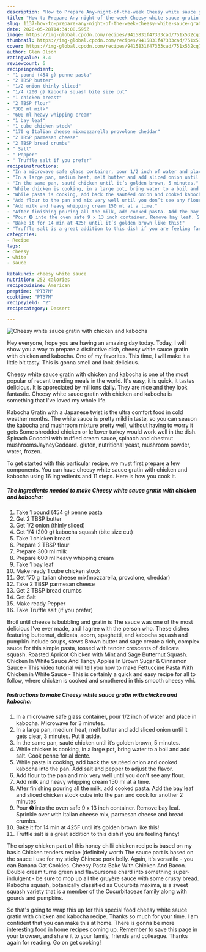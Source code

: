 ```yaml
---
description: "How to Prepare Any-night-of-the-week Cheesy white sauce gratin with chicken and kabocha"
title: "How to Prepare Any-night-of-the-week Cheesy white sauce gratin with chicken and kabocha"
slug: 1137-how-to-prepare-any-night-of-the-week-cheesy-white-sauce-gratin-with-chicken-and-kabocha
date: 2020-05-28T14:34:08.595Z
image: https://img-global.cpcdn.com/recipes/9415831f47333cad/751x532cq70/cheesy-white-sauce-gratin-with-chicken-and-kabocha-recipe-main-photo.jpg
thumbnail: https://img-global.cpcdn.com/recipes/9415831f47333cad/751x532cq70/cheesy-white-sauce-gratin-with-chicken-and-kabocha-recipe-main-photo.jpg
cover: https://img-global.cpcdn.com/recipes/9415831f47333cad/751x532cq70/cheesy-white-sauce-gratin-with-chicken-and-kabocha-recipe-main-photo.jpg
author: Glen Olson
ratingvalue: 3.4
reviewcount: 6
recipeingredient:
- "1 pound (454 g) penne pasta"
- "2 TBSP butter"
- "1/2 onion thinly sliced"
- "1/4 (200 g) kabocha squash bite size cut"
- "1 chicken breast"
- "2 TBSP flour"
- "300 ml milk"
- "600 ml heavy whipping cream"
- "1 bay leaf"
- "1 cube chicken stock"
- "170 g Italian cheese mixmozzarella provolone cheddar"
- "2 TBSP parmesan cheese"
- "2 TBSP bread crumbs"
- " Salt"
- " Pepper"
- " Truffle salt if you prefer"
recipeinstructions:
- "In a microwave safe glass container, pour 1/2 inch of water and place in kabocha. Microwave for 3 minutes."
- "In a large pan, medium heat, melt butter and add sliced onion until it gets clear, 3 minutes. Put it aside."
- "In the same pan, sauté chicken until it’s golden brown, 5 minutes."
- "While chicken is cooking, in a large pot, bring water to a boil and add salt. Cook penne for al dente."
- "While pasta is cooking, add back the sautéed onion and cooked kabocha into the pan. Add salt and pepper to adjust the flavor."
- "Add flour to the pan and mix very well until you don’t see any flour."
- "Add milk and heavy whipping cream 150 ml at a time."
- "After finishing pouring all the milk, add cooked pasta. Add the bay leaf and sliced chicken stock cube into the pan and cook for another 2 minutes"
- "Pour ➑ into the oven safe 9 x 13 inch container. Remove bay leaf. Sprinkle over with Italian cheese mix, parmesan cheese and bread crumbs."
- "Bake it for 14 min at 425F until it’s golden brown like this!"
- "Truffle salt is a great addition to this dish if you are feeling fancy!"
categories:
- Recipe
tags:
- cheesy
- white
- sauce

katakunci: cheesy white sauce 
nutrition: 252 calories
recipecuisine: American
preptime: "PT37M"
cooktime: "PT37M"
recipeyield: "2"
recipecategory: Dessert

---
```



![Cheesy white sauce gratin with chicken and kabocha](https://img-global.cpcdn.com/recipes/9415831f47333cad/751x532cq70/cheesy-white-sauce-gratin-with-chicken-and-kabocha-recipe-main-photo.jpg)

Hey everyone, hope you are having an amazing day today. Today, I will show you a way to prepare a distinctive dish, cheesy white sauce gratin with chicken and kabocha. One of my favorites. This time, I will make it a little bit tasty. This is gonna smell and look delicious.

Cheesy white sauce gratin with chicken and kabocha is one of the most popular of recent trending meals in the world. It's easy, it is quick, it tastes delicious. It is appreciated by millions daily. They are nice and they look fantastic. Cheesy white sauce gratin with chicken and kabocha is something that I've loved my whole life.

Kabocha Gratin with a Japanese twist is the ultra comfort food in cold weather months. The white sauce is pretty mild in taste, so you can season the kabocha and mushroom mixture pretty well, without having to worry it gets Some shredded chicken or leftover turkey would work well in the dish. Spinach Gnocchi with truffled cream sauce, spinach and chestnut mushroomsJayneyGoddard. gluten, nutritional yeast, mushroom powder, water, frozen.


To get started with this particular recipe, we must first prepare a few components. You can have cheesy white sauce gratin with chicken and kabocha using 16 ingredients and 11 steps. Here is how you cook it.

<!--inarticleads1-->

##### The ingredients needed to make Cheesy white sauce gratin with chicken and kabocha:

1. Take 1 pound (454 g) penne pasta
1. Get 2 TBSP butter
1. Get 1/2 onion (thinly sliced)
1. Get 1/4 (200 g) kabocha squash (bite size cut)
1. Take 1 chicken breast
1. Prepare 2 TBSP flour
1. Prepare 300 ml milk
1. Prepare 600 ml heavy whipping cream
1. Take 1 bay leaf
1. Make ready 1 cube chicken stock
1. Get 170 g Italian cheese mix(mozzarella, provolone, cheddar)
1. Take 2 TBSP parmesan cheese
1. Get 2 TBSP bread crumbs
1. Get  Salt
1. Make ready  Pepper
1. Take  Truffle salt (if you prefer)


Broil until cheese is bubbling and gratin is The sauce was one of the most delicious I&#39;ve ever made, and I agree with the person who. These dishes featuring butternut, delicata, acorn, spaghetti, and kabocha squash and pumpkin include soups, stews Brown butter and sage create a rich, complex sauce for this simple pasta, tossed with tender crescents of delicata squash. Roasted Apricot Chicken with Mint and Sage Butternut Squash. Chicken In White Sauce And Tangy Apples In Brown Sugar &amp; Cinnamon Sauce - This video tutorial will tell you how to make Fettuccine Pasta With Chicken in White Sauce - This is certainly a quick and easy recipe for all to follow, where chicken is cooked and smothered in this smooth cheesy whi. 

<!--inarticleads2-->

##### Instructions to make Cheesy white sauce gratin with chicken and kabocha:

1. In a microwave safe glass container, pour 1/2 inch of water and place in kabocha. Microwave for 3 minutes.
1. In a large pan, medium heat, melt butter and add sliced onion until it gets clear, 3 minutes. Put it aside.
1. In the same pan, sauté chicken until it’s golden brown, 5 minutes.
1. While chicken is cooking, in a large pot, bring water to a boil and add salt. Cook penne for al dente.
1. While pasta is cooking, add back the sautéed onion and cooked kabocha into the pan. Add salt and pepper to adjust the flavor.
1. Add flour to the pan and mix very well until you don’t see any flour.
1. Add milk and heavy whipping cream 150 ml at a time.
1. After finishing pouring all the milk, add cooked pasta. Add the bay leaf and sliced chicken stock cube into the pan and cook for another 2 minutes
1. Pour ➑ into the oven safe 9 x 13 inch container. Remove bay leaf. Sprinkle over with Italian cheese mix, parmesan cheese and bread crumbs.
1. Bake it for 14 min at 425F until it’s golden brown like this!
1. Truffle salt is a great addition to this dish if you are feeling fancy!


The crispy chicken part of this honey chilli chicken recipe is based on my basic Chicken tenders recipe (definitely worth The sauce part is based on the sauce I use for my sticky Chinese pork belly. Again, it&#39;s versatile - you can Banana Oat Cookies. Cheesy Pasta Bake With Chicken And Bacon. Double cream turns green and flavoursome chard into something super-indulgent - be sure to mop up all the gruyère sauce with some crusty bread. Kabocha squash, botanically classified as Cucurbita maxima, is a sweet squash variety that is a member of the Cucurbitaceae family along with gourds and pumpkins. 

So that's going to wrap this up for this special food cheesy white sauce gratin with chicken and kabocha recipe. Thanks so much for your time. I am confident that you can make this at home. There is gonna be more interesting food in home recipes coming up. Remember to save this page in your browser, and share it to your family, friends and colleague. Thanks again for reading. Go on get cooking!
